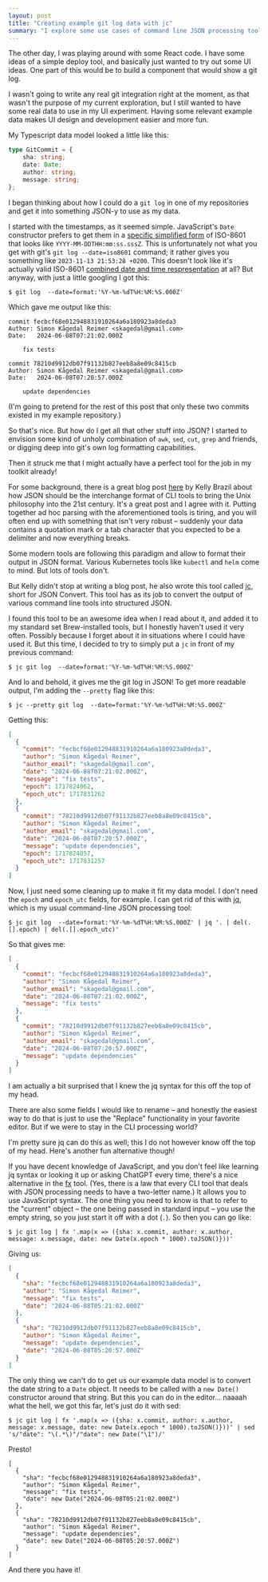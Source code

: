 ```yaml
---
layout: post
title: "Creating example git log data with jc"
summary: "I explore some use cases of command line JSON processing tools like jc, jq and fx."
---
```

The other day, I was playing around with some React code. I have some ideas of a simple deploy tool, and basically just wanted to try out some UI ideas. One part of this would be to build a  component that would show a git log.

I wasn't going to write any real git integration right at the moment, as that wasn't the purpose of my current exploration, but I still wanted to have some real data to use in my UI experiment. Having some relevant example data makes UI design and development easier and more fun. 

My Typescript data model looked a little like this:

```typescript
type GitCommit = {
    sha: string;
    date: Date;
    author: string;
    message: string;
};
```

I began thinking about how I could do a `git log` in one of my repositories and get it into something JSON-y to use as my data. 

I started with the timestamps, as it seemed simple. JavaScript's `Date` constructor prefers to get them in a [specific simplified form](https://tc39.es/ecma262/multipage/numbers-and-dates.html#sec-date-time-string-format) of ISO-8601 that looks like `YYYY-MM-DDTHH:mm:ss.sssZ`. This is unfortunately not what you get with git's `git log --date=iso8601` command; it rather gives you something like `2023-11-13 21:53:28 +0200`. This doesn't look like it's actually valid ISO-8601 [combined date and time respresentation](https://en.wikipedia.org/wiki/ISO_8601#Combined_date_and_time_representations) at all? But anyway, with just a little googling I got this:

```shell
$ git log  --date=format:'%Y-%m-%dT%H:%M:%S.000Z'
```

Which gave me output like this:

```text
commit fecbcf68e012948831910264a6a180923a8deda3
Author: Simon Kågedal Reimer <skagedal@gmail.com>
Date:   2024-06-08T07:21:02.000Z

    fix tests
    
commit 78210d9912db07f91132b827eeb8a8e09c8415cb
Author: Simon Kågedal Reimer <skagedal@gmail.com>
Date:   2024-06-08T07:20:57.000Z

    update dependencies
```

(I'm going to pretend for the rest of this post that only these two commits existed in my example repository.)

So that's nice. But how do I get all that other stuff into JSON? I started to envision some kind of unholy combination of `awk`, `sed`, `cut`, `grep` and friends, or digging deep into git's own log formatting capabilities.

Then it struck me that I might actually have a perfect tool for the job in my toolkit already!

For some background, there is a great blog post [here](https://blog.kellybrazil.com/2019/11/26/bringing-the-unix-philosophy-to-the-21st-century/) by Kelly Brazil about how JSON should be the interchange format of CLI tools to bring the Unix philosophy into the 21st century. It's a great post and I agree with it. Putting together ad hoc parsing with the aforementioned tools is tiring, and you will often end up with something that isn't very robust – suddenly your data contains a quotation mark or a tab character that you expected to be a delimiter and now everything breaks.

Some modern tools are following this paradigm and allow to format their output in JSON format. Various Kubernetes tools like `kubectl` and `helm` come to mind. But lots of tools don't.

But Kelly didn't stop at writing a blog post, he also wrote this tool called [jc](https://kellyjonbrazil.github.io/jc/docs/), short for JSON Convert. This tool has as its job to convert the output of various command line tools into structured JSON. 

I found this tool to be an awesome idea when I read about it, and added it to my standard set Brew-installed tools, but I honestly haven't used it very often. Possibly because I forget about it in situations where I could have used it. But this time, I decided to try to simply put a `jc` in front of my previous command:

```console
$ jc git log  --date=format:'%Y-%m-%dT%H:%M:%S.000Z'
```

And lo and behold, it gives me the git log in JSON! To get more readable output, I'm adding the `--pretty` flag like this:

```console
$ jc --pretty git log  --date=format:'%Y-%m-%dT%H:%M:%S.000Z'
```
Getting this:
```json
[
  {
    "commit": "fecbcf68e012948831910264a6a180923a8deda3",
    "author": "Simon Kågedal Reimer",
    "author_email": "skagedal@gmail.com",
    "date": "2024-06-08T07:21:02.000Z",
    "message": "fix tests",
    "epoch": 1717824062,
    "epoch_utc": 1717831262
  },
  {
    "commit": "78210d9912db07f91132b827eeb8a8e09c8415cb",
    "author": "Simon Kågedal Reimer",
    "author_email": "skagedal@gmail.com",
    "date": "2024-06-08T07:20:57.000Z",
    "message": "update dependencies",
    "epoch": 1717824057,
    "epoch_utc": 1717831257
  }
]
```

Now, I just need some cleaning up to make it fit my data model. I don't need the `epoch` and `epoch_utc` fields, for example. I can get rid of this with [jq](https://jqlang.github.io/jq/), which is my usual command-line JSON processing tool:  

```console
$ jc git log  --date=format:'%Y-%m-%dT%H:%M:%S.000Z' | jq '. | del(.[].epoch) | del(.[].epoch_utc)'
```
So that gives me:
```json
[
  {
    "commit": "fecbcf68e012948831910264a6a180923a8deda3",
    "author": "Simon Kågedal Reimer",
    "author_email": "skagedal@gmail.com",
    "date": "2024-06-08T07:21:02.000Z",
    "message": "fix tests"
  },
  {
    "commit": "78210d9912db07f91132b827eeb8a8e09c8415cb",
    "author": "Simon Kågedal Reimer",
    "author_email": "skagedal@gmail.com",
    "date": "2024-06-08T07:20:57.000Z",
    "message": "update dependencies"
  }
]
```
I am actually a bit surprised that I knew the jq syntax for this off the top of my head.

There are also some fields I would like to rename – and honestly the easiest way to do that is just to use the "Replace" functionality in your favorite editor. But if we were to stay in the CLI processing world? 

I'm pretty sure jq can do this as well; this I do not however know off the top of my head. Here's another fun alternative though! 

If you have decent knowledge of JavaScript, and you don't feel like learning jq syntax or looking it up or asking ChatGPT every time, there's a nice alternative in the [fx](https://fx.wtf/) tool. (Yes, there is a law that every CLI tool that deals with JSON processing needs to have a two-letter name.) It allows you to use JavaScript syntax. The one thing you need to know is that to refer to the "current" object – the one being passed in standard input – you use the empty string, so you just start it off with a dot (`.`). So then you can go like:

```console
$ jc git log | fx '.map(x => ({sha: x.commit, author: x.author, message: x.message, date: new Date(x.epoch * 1000).toJSON()}))'
```
Giving us:
```json
[
  {
    "sha": "fecbcf68e012948831910264a6a180923a8deda3",
    "author": "Simon Kågedal Reimer",
    "message": "fix tests",
    "date": "2024-06-08T05:21:02.000Z"
  },
  {
    "sha": "78210d9912db07f91132b827eeb8a8e09c8415cb",
    "author": "Simon Kågedal Reimer",
    "message": "update dependencies",
    "date": "2024-06-08T05:20:57.000Z"
  }
]
```

The only thing we can't do to get us our example data model is to convert the date string to a `Date` object. It needs to be called with a `new Date()` constructor around that string. But this you can do in the editor... naaaah what the hell, we got this far, let's just do it with sed:

```console
$ jc git log | fx '.map(x => ({sha: x.commit, author: x.author, message: x.message, date: new Date(x.epoch * 1000).toJSON()}))' | sed 's/"date": "\(.*\)"/"date": new Date("\1")/'
```
Presto! 
```javscript
[
  {
    "sha": "fecbcf68e012948831910264a6a180923a8deda3",
    "author": "Simon Kågedal Reimer",
    "message": "fix tests",
    "date": new Date("2024-06-08T05:21:02.000Z")
  },
  {
    "sha": "78210d9912db07f91132b827eeb8a8e09c8415cb",
    "author": "Simon Kågedal Reimer",
    "message": "update dependencies",
    "date": new Date("2024-06-08T05:20:57.000Z")
  }
]
```

And there you have it!